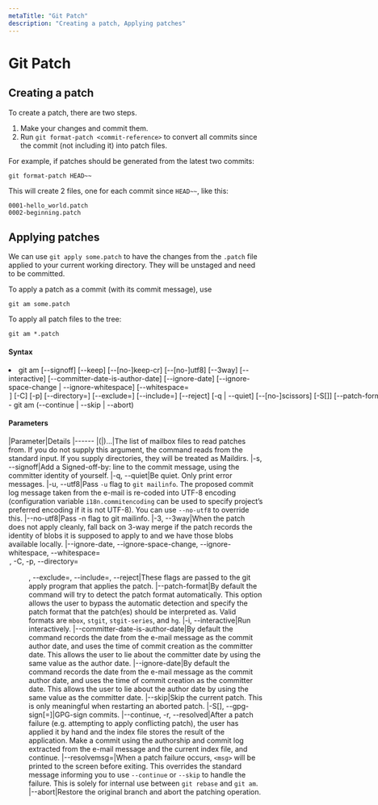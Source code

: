 ```yaml
---
metaTitle: "Git Patch"
description: "Creating a patch, Applying patches"
---
```


# Git Patch



## Creating a patch


To create a patch, there are two steps.

1. Make your changes and commit them.
1. Run `git format-patch <commit-reference>` to convert all commits since the commit <commit-reference> (not including it) into patch files.

For example, if patches should be generated from the latest two commits:

```git
git format-patch HEAD~~ 

```

This will create 2 files, one for each commit since `HEAD~~`, like this:

```git
0001-hello_world.patch
0002-beginning.patch

```



## Applying patches


We can use `git apply some.patch` to have the changes from the `.patch` file applied to your current working directory. They will be unstaged and need to be committed.

To apply a patch as a commit (with its commit message), use

```git
git am some.patch

```

To apply all patch files to the tree:

```git
git am *.patch

```



#### Syntax


<li>git am [--signoff] [--keep] [--[no-]keep-cr] [--[no-]utf8]
[--3way] [--interactive] [--committer-date-is-author-date]
[--ignore-date] [--ignore-space-change | --ignore-whitespace]
[--whitespace=<option>] [-C<n>] [-p<n>] [--directory=<dir>]
[--exclude=<path>] [--include=<path>] [--reject] [-q | --quiet]
[--[no-]scissors] [-S[<keyid>]] [--patch-format=<format>]
[(<mbox> | <Maildir>)...]</li>
- git am (--continue | --skip | --abort)



#### Parameters


|Parameter|Details
|------
|(<mbox>|<Maildir>)...|The list of mailbox files to read patches from. If you do not supply this argument, the command reads from the standard input. If you supply directories, they will be treated as Maildirs.
|-s, --signoff|Add a Signed-off-by: line to the commit message, using the committer identity of yourself.
|-q, --quiet|Be quiet. Only print error messages.
|-u, --utf8|Pass `-u` flag to `git mailinfo`. The proposed commit log message taken from the e-mail is re-coded into UTF-8 encoding (configuration variable `i18n.commitencoding` can be used to specify project’s preferred encoding if it is not UTF-8). You can use `--no-utf8` to override this.
|--no-utf8|Pass -n flag to git mailinfo.
|-3, --3way|When the patch does not apply cleanly, fall back on 3-way merge if the patch records the identity of blobs it is supposed to apply to and we have those blobs available locally.
|--ignore-date, --ignore-space-change, --ignore-whitespace, --whitespace=<option>, -C<n>, -p<n>, --directory=<dir>, --exclude=<path>, --include=<path>, --reject|These flags are passed to the git apply program that applies the patch.
|--patch-format|By default the command will try to detect the patch format automatically. This option allows the user to bypass the automatic detection and specify the patch format that the patch(es) should be interpreted as. Valid formats are `mbox`, `stgit`, `stgit-series`, and `hg`.
|-i, --interactive|Run interactively.
|--committer-date-is-author-date|By default the command records the date from the e-mail message as the commit author date, and uses the time of commit creation as the committer date. This allows the user to lie about the committer date by using the same value as the author date.
|--ignore-date|By default the command records the date from the e-mail message as the commit author date, and uses the time of commit creation as the committer date. This allows the user to lie about the author date by using the same value as the committer date.
|--skip|Skip the current patch. This is only meaningful when restarting an aborted patch.
|-S[<keyid>], --gpg-sign[=<keyid>]|GPG-sign commits.
|--continue, -r, --resolved|After a patch failure (e.g. attempting to apply conflicting patch), the user has applied it by hand and the index file stores the result of the application. Make a commit using the authorship and commit log extracted from the e-mail message and the current index file, and continue.
|--resolvemsg=<msg>|When a patch failure occurs, `<msg>` will be printed to the screen before exiting. This overrides the standard message informing you to use `--continue` or `--skip` to handle the failure. This is solely for internal use between `git rebase` and `git am`.
|--abort|Restore the original branch and abort the patching operation.

